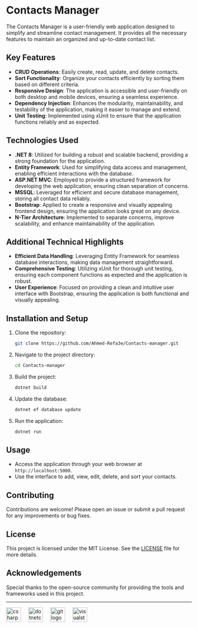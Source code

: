 # Contacts Manager
The Contacts Manager is a user-friendly web application designed to simplify and streamline contact management. It provides all the necessary features to maintain an organized and up-to-date contact list.

## Key Features
- **CRUD Operations**: Easily create, read, update, and delete contacts.
- **Sort Functionality**: Organize your contacts efficiently by sorting them based on different criteria.
- **Responsive Design**: The application is accessible and user-friendly on both desktop and mobile devices, ensuring a seamless experience.
- **Dependency Injection**: Enhances the modularity, maintainability, and testability of the application, making it easier to manage and extend.
- **Unit Testing**: Implemented using xUnit to ensure that the application functions reliably and as expected.

## Technologies Used
- **.NET 8**: Utilized for building a robust and scalable backend, providing a strong foundation for the application.
- **Entity Framework**: Used for simplifying data access and management, enabling efficient interactions with the database.
- **ASP.NET MVC**: Employed to provide a structured framework for developing the web application, ensuring clean separation of concerns.
- **MSSQL**: Leveraged for efficient and secure database management, storing all contact data reliably.
- **Bootstrap**: Applied to create a responsive and visually appealing frontend design, ensuring the application looks great on any device.
- **N-Tier Architecture**: Implemented to separate concerns, improve scalability, and enhance maintainability of the application.

## Additional Technical Highlights
- **Efficient Data Handling**: Leveraging Entity Framework for seamless database interactions, making data management straightforward.
- **Comprehensive Testing**: Utilizing xUnit for thorough unit testing, ensuring each component functions as expected and the application is robust.
- **User Experience**: Focused on providing a clean and intuitive user interface with Bootstrap, ensuring the application is both functional and visually appealing.

## Installation and Setup
1. Clone the repository:
    ```bash
    git clone https://github.com/Ahmed-Refa3e/Contacts-manager.git
    ```
2. Navigate to the project directory:
    ```bash
    cd Contacts-manager
    ```
3. Build the project:
    ```bash
    dotnet build
    ```
4. Update the database:
    ```bash
    dotnet ef database update
    ```
5. Run the application:
    ```bash
    dotnet run
    ```

## Usage
- Access the application through your web browser at `http://localhost:5000`.
- Use the interface to add, view, edit, delete, and sort your contacts.

## Contributing
Contributions are welcome! Please open an issue or submit a pull request for any improvements or bug fixes.

## License
This project is licensed under the MIT License. See the [LICENSE](LICENSE) file for more details.

## Acknowledgements
Special thanks to the open-source community for providing the tools and frameworks used in this project.

---


<div align="left">
  <img src="https://cdn.jsdelivr.net/gh/devicons/devicon/icons/csharp/csharp-original.svg" height="40" alt="csharp logo"  />
  <img width="12" />
  <img src="https://cdn.jsdelivr.net/gh/devicons/devicon/icons/dotnetcore/dotnetcore-original.svg" height="40" alt="dotnetcore logo"  />
  <img width="12" />
  <img src="https://cdn.jsdelivr.net/gh/devicons/devicon/icons/git/git-original.svg" height="40" alt="git logo"  />
  <img width="12" />
  <img src="https://cdn.jsdelivr.net/gh/devicons/devicon/icons/visualstudio/visualstudio-plain.svg" height="40" alt="visualstudio logo"  />
  <img width="12" />
</div>

###

